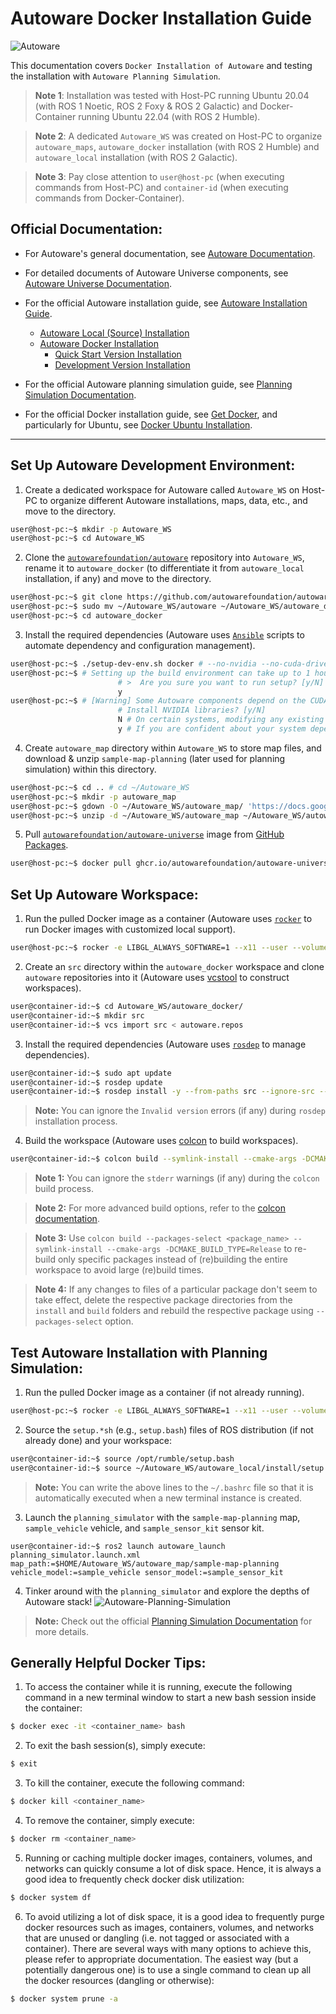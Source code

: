 # Autoware Docker Installation Guide

![Autoware](https://user-images.githubusercontent.com/63835446/158918717-58d6deaf-93fb-47f9-891d-e242b02cba7b.png)

This documentation covers `Docker Installation of Autoware` and testing the installation with `Autoware Planning Simulation`.

> **Note 1**: Installation was tested with Host-PC running Ubuntu 20.04 (with ROS 1 Noetic, ROS 2 Foxy & ROS 2 Galactic) and Docker-Container running Ubuntu 22.04 (with ROS 2 Humble).

> **Note 2**: A dedicated `Autoware_WS` was created on Host-PC to organize `autoware_maps`, `autoware_docker` installation (with ROS 2 Humble) and `autoware_local` installation (with ROS 2 Galactic).

> **Note 3**: Pay close attention to `user@host-pc` (when executing commands from Host-PC) and `container-id` (when executing commands from Docker-Container).

## Official Documentation:

- For Autoware's general documentation, see [Autoware Documentation](https://autowarefoundation.github.io/autoware-documentation/).

- For detailed documents of Autoware Universe components, see [Autoware Universe Documentation](https://autowarefoundation.github.io/autoware.universe/).

- For the official Autoware installation guide, see [Autoware Installation Guide](https://autowarefoundation.github.io/autoware-documentation/main/installation/).
  - [Autoware Local (Source) Installation](https://autowarefoundation.github.io/autoware-documentation/main/installation/autoware/source-installation/)
  - [Autoware Docker Installation](https://autowarefoundation.github.io/autoware-documentation/main/installation/autoware/docker-installation/)
    - [Quick Start Version Installation](https://autowarefoundation.github.io/autoware-documentation/main/installation/autoware/docker-installation-prebuilt/)
    - [Development Version Installation](https://autowarefoundation.github.io/autoware-documentation/main/installation/autoware/docker-installation-devel/)

- For the official Autoware planning simulation guide, see [Planning Simulation Documentation](https://autowarefoundation.github.io/autoware-documentation/main/tutorials/ad-hoc-simulation/planning-simulation/).

- For the official Docker installation guide, see [Get Docker](https://docs.docker.com/get-docker/), and particularly for Ubuntu, see [Docker Ubuntu Installation](https://docs.docker.com/desktop/install/ubuntu/).

---

## Set Up Autoware Development Environment:

1. Create a dedicated workspace for Autoware called `Autoware_WS` on Host-PC to organize different Autoware installations, maps, data, etc., and move to the directory.
```bash
user@host-pc:~$ mkdir -p Autoware_WS
user@host-pc:~$ cd Autoware_WS
```

2. Clone the [`autowarefoundation/autoware`](https://github.com/autowarefoundation/autoware.git) repository into `Autoware_WS`, rename it to `autoware_docker` (to differentiate it from `autoware_local` installation, if any) and move to the directory.
```bash
user@host-pc:~$ git clone https://github.com/autowarefoundation/autoware.git
user@host-pc:~$ sudo mv ~/Autoware_WS/autoware ~/Autoware_WS/autoware_docker
user@host-pc:~$ cd autoware_docker
```

3. Install the required dependencies (Autoware uses [`Ansible`](https://www.ansible.com/) scripts to automate dependency and configuration management).
```bash
user@host-pc:~$ ./setup-dev-env.sh docker # --no-nvidia --no-cuda-drivers (for installation without NVIDIA libraries & CUDA drivers)
user@host-pc:~$ # Setting up the build environment can take up to 1 hour.
                        # >  Are you sure you want to run setup? [y/N]
                        y
user@host-pc:~$ # [Warning] Some Autoware components depend on the CUDA, cuDNN and TensorRT NVIDIA libraries which have end-user license agreements that should be reviewed before installation.
                        # Install NVIDIA libraries? [y/N]
                        N # On certain systems, modifying any existing NVIDIA libraries can break things!
                        y # If you are confident about your system dependencies, you may choose to proceed with the installation of NVIDIA libraries.
```

4. Create `autoware_map` directory within `Autoware_WS` to store map files, and download & unzip `sample-map-planning` (later used for planning simulation) within this directory.
```bash
user@host-pc:~$ cd .. # cd ~/Autoware_WS
user@host-pc:~$ mkdir -p autoware_map
user@host-pc:~$ gdown -O ~/Autoware_WS/autoware_map/ 'https://docs.google.com/uc?export=download&id=1499_nsbUbIeturZaDj7jhUownh5fvXHd'
user@host-pc:~$ unzip -d ~/Autoware_WS/autoware_map ~/Autoware_WS/autoware_map/sample-map-planning.zip
```

5. Pull [`autowarefoundation/autoware-universe`](https://github.com/autowarefoundation/autoware/pkgs/container/autoware-universe) image from [GitHub Packages](https://github.com/features/packages).
```bash
user@host-pc:~$ docker pull ghcr.io/autowarefoundation/autoware-universe:latest-cuda
```

## Set Up Autoware Workspace:
1. Run the pulled Docker image as a container (Autoware uses [`rocker`](https://github.com/osrf/rocker) to run Docker images with customized local support).
```bash
user@host-pc:~$ rocker -e LIBGL_ALWAYS_SOFTWARE=1 --x11 --user --volume ~/Autoware_WS/autoware_docker --volume ~/Autoware_WS/autoware_map -- ghcr.io/autowarefoundation/autoware-universe:latest-cuda
```

2. Create an `src` directory within the `autoware_docker` workspace and clone `autoware` repositories into it (Autoware uses [vcstool](https://github.com/dirk-thomas/vcstool) to construct workspaces).
```bash
user@container-id:~$ cd Autoware_WS/autoware_docker/
user@container-id:~$ mkdir src
user@container-id:~$ vcs import src < autoware.repos
```

3. Install the required dependencies (Autoware uses [`rosdep`](https://github.com/ros-infrastructure/rosdep) to manage dependencies).
```bash
user@container-id:~$ sudo apt update
user@container-id:~$ rosdep update
user@container-id:~$ rosdep install -y --from-paths src --ignore-src --rosdistro $ROS_DISTRO
```
> **Note:** You can ignore the `Invalid version` errors (if any) during `rosdep` installation process.

4. Build the workspace (Autoware uses [colcon](https://github.com/colcon) to build workspaces).
```bash
user@container-id:~$ colcon build --symlink-install --cmake-args -DCMAKE_BUILD_TYPE=Release
```
> **Note 1:** You can ignore the `stderr` warnings (if any) during the `colcon` build process.

> **Note 2:** For more advanced build options, refer to the [colcon documentation](https://colcon.readthedocs.io/).

> **Note 3:** Use `colcon build --packages-select <package_name> --symlink-install --cmake-args -DCMAKE_BUILD_TYPE=Release` to re-build only specific packages instead of (re)building the entire workspace to avoid large (re)build times.

> **Note 4:** If any changes to files of a particular package don't seem to take effect, delete the respective package directories from the `install` and `build` folders and rebuild the respective package using `--packages-select` option.

## Test Autoware Installation with Planning Simulation:

1. Run the pulled Docker image as a container (if not already running).
```bash
user@host-pc:~$ rocker -e LIBGL_ALWAYS_SOFTWARE=1 --x11 --user --volume ~/Autoware_WS/autoware_docker --volume ~/Autoware_WS/autoware_map -- ghcr.io/autowarefoundation/autoware-universe:latest-cuda
```

2. Source the `setup.*sh` (e.g., `setup.bash`) files of ROS distribution (if not already done) and your workspace:
```bash
user@container-id:~$ source /opt/rumble/setup.bash
user@container-id:~$ source ~/Autoware_WS/autoware_local/install/setup.bash
```
> **Note:** You can write the above lines to the `~/.bashrc` file so that it is automatically executed when a new terminal instance is created.

3. Launch the `planning_simulator` with the `sample-map-planning` map, `sample_vehicle` vehicle, and `sample_sensor_kit` sensor kit.
```
user@container-id:~$ ros2 launch autoware_launch planning_simulator.launch.xml map_path:=$HOME/Autoware_WS/autoware_map/sample-map-planning vehicle_model:=sample_vehicle sensor_model:=sample_sensor_kit
```

4. Tinker around with the `planning_simulator` and explore the depths of Autoware stack!
   ![Autoware-Planning-Simulation](https://github.com/Tinker-Twins/Scaled-Autonomous-Vehicles/blob/main/Project%20Media/Autoware-Planning-Simulation/Autoware-Planning-Simulation.gif)
> **Note:** Check out the official [Planning Simulation Documentation](https://autowarefoundation.github.io/autoware-documentation/main/tutorials/ad-hoc-simulation/planning-simulation/) for more details.

## Generally Helpful Docker Tips:
1. To access the container while it is running, execute the following command in a new terminal window to start a new bash session inside the container:
```bash
$ docker exec -it <container_name> bash
```

2. To exit the bash session(s), simply execute:
```bash
$ exit
```

3. To kill the container, execute the following command:
```bash
$ docker kill <container_name>
```

4. To remove the container, simply execute:
```bash
$ docker rm <container_name>
```

5. Running or caching multiple docker images, containers, volumes, and networks can quickly consume a lot of disk space. Hence, it is always a good idea to frequently check docker disk utilization:
```bash
$ docker system df
```

6. To avoid utilizing a lot of disk space, it is a good idea to frequently purge docker resources such as images, containers, volumes, and networks that are unused or dangling (i.e. not tagged or associated with a container). There are several ways with many options to achieve this, please refer to appropriate documentation. The easiest way (but a potentially dangerous one) is to use a single command to clean up all the docker resources (dangling or otherwise):
```bash
$ docker system prune -a
```
